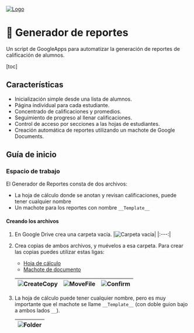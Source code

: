 [![Logo](images/Logo.png)](https://chacala.school/)
# 📃 Generador de reportes

Un script de GoogleApps para automatizar la generación de reportes de calificación de alumnos.

[toc]

## Características

- Inicialización simple desde una lista de alumnos.
- Página individual para cada estudiante.
- Concentrado de calificaciones y promedios.
- Seguimiento de progreso al llenar calificaciones.
- Control de acceso por secciones a las hojas de estudiantes.
- Creación automática de reportes utilizando un machote de Google Documents.

## Guía de inicio

### Espacio de trabajo

El Generador de Reportes consta de dos archivos:
- La hoja de cálculo donde se anotan y revisan calificaciones, puede tener cualquier nombre
- Un machote para los reportes con nombre `__Template__`

#### Creando los archivos

1. En Google Drive crea una carpeta vacía.
    |![Carpeta vacía](images/CarpetaVacia.png)|
    |:---:|

2. Crea copias de ambos archivos, y muévelos a esa carpeta. Para crear las copias puedes utilizar estas ligas:
    - [Hoja de cálculo](https://docs.google.com/spreadsheets/d/1WbxAkBY3VWJAXX0XvkNK8EL00SJkToOg0IrvBvZsUM8/copy)
    - [Machote de documento](https://docs.google.com/document/d/1NwaMDAemmDlTmx3bFkm11032FXVUIrooJdXxkrgC2G4/copy)

    |![CreateCopy](images/CopyFile.png)|![MoveFile](images/MoveFile.png)|![Confirm](images/MoveFileConfirm.png)|
    |:---:|:---:|:---:|

3. La hoja de cálculo puede tener cualquier nombre, pero es muy importante que el machote se llame `__Template__` (con doble guion bajo a ambos lados `__`).

    |![Folder](images/Folder.png)|
    |:---:|